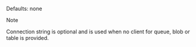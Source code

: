 Defaults: none

> [!NOTE]
> Connection string is optional and is used when no client for queue, blob or table is provided.